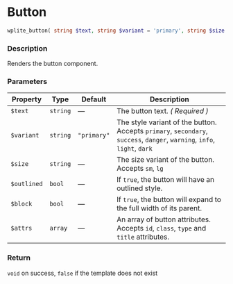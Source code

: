 # Button

```php
wplite_button( string $text, string $variant = 'primary', string $size = null, bool $outlined = false, bool $block = false, array $attrs = [] ): void
```

### Description

Renders the button component.

### Parameters

| Property    | Type     | Default     | Description                                                                                                              |
| ----------- | -------- | ----------- | ------------------------------------------------------------------------------------------------------------------------ |
| `$text`     | `string` | —           | The button text. _( Required )_                                                                                          |
| `$variant`  | `string` | `"primary"` | The style variant of the button. Accepts `primary`, `secondary`, `success`, `danger`, `warning`, `info`, `light`, `dark` |
| `$size`     | `string` | —           | The size variant of the button. Accepts `sm`, `lg`                                                                       |
| `$outlined` | `bool`   | —           | If `true`, the button will have an outlined style.                                                                       |
| `$block`    | `bool`   | —           | If `true`, the button will expand to the full width of its parent.                                                       |
| `$attrs`    | `array`  | —           | An array of button attributes. Accepts `id`, `class`, `type` and `title` attributes.                                     |

### Return

`void` on success, `false` if the template does not exist
